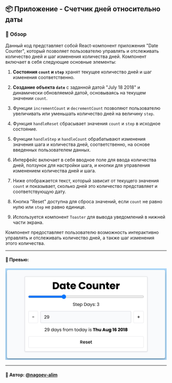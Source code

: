 ## 📦 Приложение - Счетчик дней относительно даты

### 🚀 Обзор
Данный код представляет собой React-компонент приложения "Date Counter", который позволяет пользователю управлять и отслеживать количество дней и шаг изменения количества дней. Компонент включает в себя следующие основные элементы:

1. **Состояния `count` и `step`** хранят текущее количество дней и шаг изменения соответственно.

2. **Создание объекта `date`** с заданной датой "July 18 2018" и динамически обновляемой датой, основываясь на текущем значении `count`.

3. Функции `incrementCount` и `decrementCount` позволяют пользователю увеличивать или уменьшать количество дней на величину `step`.

4. Функция `handleReset` сбрасывает значения `count` и `step` в исходное состояние.

5. Функции `handleStep` и `handleCount` обрабатывают изменения значения шага и количества дней, соответственно, на основе введенных пользователем данных.

6. Интерфейс включает в себя вводное поле для ввода количества дней, ползунок для настройки шага, и кнопки для управления изменением количества дней и шага.

7. Ниже отображается текст, который зависит от текущего значения `count` и показывает, сколько дней это количество представляет и соответствующую дату.

8. Кнопка "Reset" доступна для сброса значений, если `count` не равно нулю или `step` не равно единице.

9. Используется компонент `Toaster` для вывода уведомлений в нижней части экрана.

Компонент предоставляет пользователю возможность интерактивно управлять и отслеживать количество дней, а также шаг изменения этого количества.

---
#### 🌄 Превью:
![Превью](public/images/preview.jpg)


-----
#### 🙌 Автор: [@nagoev-alim](https://github.com/nagoev-alim)

